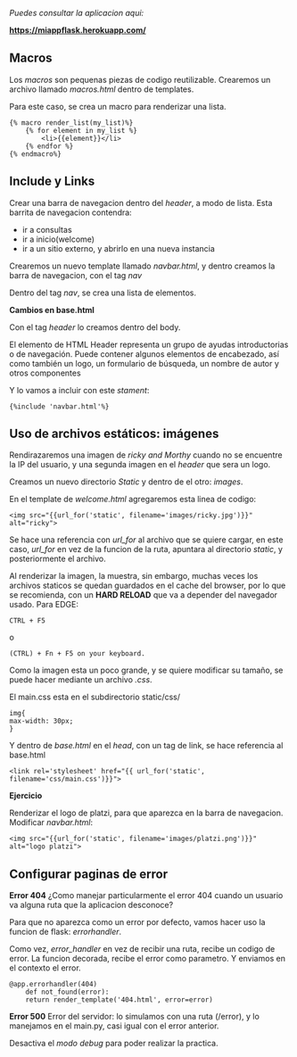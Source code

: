 *Puedes consultar la aplicacion aqui:*

**https://miappflask.herokuapp.com/**

## Macros

Los *macros* son  pequenas piezas de codigo reutilizable. Crearemos un archivo llamado *macros.html* dentro de templates.

Para este caso, se crea un macro para renderizar una lista.

    {% macro render_list(my_list)%}
        {% for element in my_list %}
            <li>{{element}}</li>
        {% endfor %}   
    {% endmacro%}

## Include y Links

Crear una barra de navegacion dentro del *header*, a modo de lista. Esta barrita de navegacion contendra:
- ir a consultas
- ir a inicio(welcome)
- ir a un sitio externo, y abrirlo en una nueva instancia

Crearemos un nuevo template llamado *navbar.html*, y dentro creamos la barra de navegacion, con el tag *nav*

Dentro del tag *nav*, se crea una lista de elementos.

**Cambios en base.html**

Con el tag *header* lo creamos dentro del body.

El elemento de HTML Header representa un grupo de ayudas introductorias o de navegación. Puede contener algunos elementos de encabezado, así como también un logo, un formulario de búsqueda, un nombre de autor y otros componentes

Y lo vamos a incluir con este *stament*:

    {%include 'navbar.html'%}


## Uso de archivos estáticos: imágenes

Rendirazaremos una imagen de *ricky and Morthy* cuando no se encuentre la IP del usuario, y una segunda imagen en el *header* que sera un logo.

Creamos un nuevo directorio *Static* y dentro de el otro: *images*. 

En el template de *welcome.html* agregaremos esta linea de codigo:

    <img src="{{url_for('static', filename='images/ricky.jpg')}}" alt="ricky">

Se hace una referencia con *url_for* al archivo que se quiere cargar, en este caso, *url_for* en vez de la funcion de la ruta, apuntara al directorio *static*, y posteriormente el archivo.

Al renderizar la imagen, la muestra, sin embargo, muchas veces los archivos staticos se quedan guardados en el cache del browser, por lo que se recomienda, con un **HARD RELOAD** que va a depender del navegador usado. Para EDGE: 

    CTRL + F5

o

    (CTRL) + Fn + F5 on your keyboard.

Como la imagen esta un poco grande, y se quiere modificar su tamaño, se puede hacer mediante un archivo *.css*.

El main.css esta en el subdirectorio static/css/

    img{
    max-width: 30px;
    }

Y dentro de *base.html* en el *head*, con un tag de link, se hace referencia al base.html

    <link rel='stylesheet' href="{{ url_for('static', filename='css/main.css')}}">

**Ejercicio**

Renderizar el logo de platzi, para que aparezca en la barra de navegacion. Modificar *navbar.html*:


    <img src="{{url_for('static', filename='images/platzi.png')}}" alt="logo platzi">

## Configurar paginas de error

**Error 404**
¿Como manejar particularmente el error 404 cuando un usuario va alguna ruta que la aplicacion desconoce? 

Para que no aparezca como un error por defecto, vamos hacer uso la funcion de flask: *errorhandler*.

Como vez, *error_handler* en vez de recibir una ruta, recibe un codigo de error. La funcion decorada, recibe el error como parametro. Y enviamos en el contexto el error.

    @app.errorhandler(404)
        def not_found(error):
        return render_template('404.html', error=error)

**Error 500**
Error del servidor: lo simulamos con una ruta (/error), y lo manejamos en el main.py, casi igual con el error anterior.

Desactiva el *modo debug* para poder realizar la practica.
